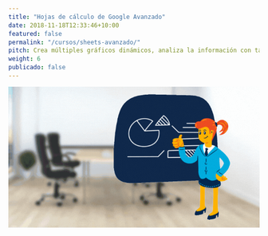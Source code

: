 ```yaml
---
title: "Hojas de cálculo de Google Avanzado"
date: 2018-11-18T12:33:46+10:00
featured: false
permalink: "/cursos/sheets-avanzado/"
pitch: Crea múltiples gráficos dinámicos, analiza la información con tableros, y agrega elementos interactivos para conocer mejor tu información
weight: 6
publicado: false
---
```


![Portada de Hojas de cálculo de Google Avanzado](/images/cursos/sheets-avanzado.gif)
